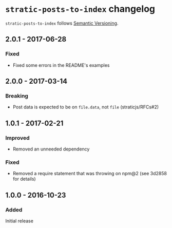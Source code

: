 # `stratic-posts-to-index` changelog

`stratic-posts-to-index` follows [Semantic Versioning][1].

## 2.0.1 - 2017-06-28

### Fixed

* Fixed some errors in the README's examples

## 2.0.0 - 2017-03-14

### Breaking

* Post data is expected to be on `file.data`, not `file` (straticjs/RFCs#2)

## 1.0.1 - 2017-02-21

### Improved

* Removed an unneeded dependency

### Fixed

* Removed a require statement that was throwing on npm@2 (see 3d2858 for details)

## 1.0.0 - 2016-10-23

### Added

Initial release

 [1]: http://semver.org/
